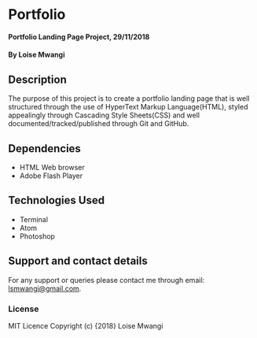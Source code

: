 # Portfolio
#### Portfolio Landing Page Project, 29/11/2018
#### By Loise Mwangi

## Description
The purpose of this project is to create a portfolio landing page that is well structured through the use of HyperText Markup Language(HTML), styled appealingly through Cascading Style Sheets(CSS) and well documented/tracked/published through Git and GitHub.

## Dependencies
* HTML Web browser
* Adobe Flash Player

## Technologies Used
* Terminal
* Atom
* Photoshop

## Support and contact details
For any support or queries please contact me through email: lsmwangi@gmail.com.

### License
MIT Licence
Copyright (c) {2018} Loise Mwangi
